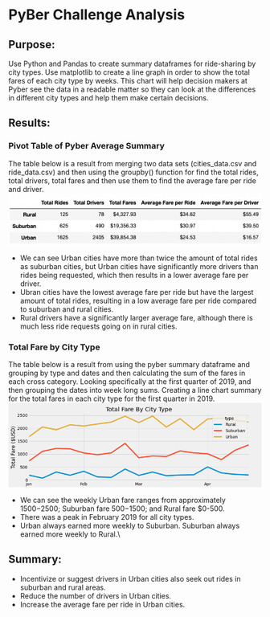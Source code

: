 # PyBer Challenge Analysis
## Purpose:

Use Python and Pandas to create summary dataframes for ride-sharing by city types. Use matplotlib to create a line graph in order to show the total fares of each city type by weeks. This chart will help decision makers at Pyber see the data in a readable matter so they can look at the differences in different city types and help them make certain decisions.

## Results:

### Pivot Table of Pyber Average Summary
The table below is a result from merging two data sets (cities_data.csv and ride_data.csv) and then using the groupby() function for find the total rides, total drivers, total fares and then use them to find the average fare per ride and driver.\
![Image](Pyber_Average_Summary.png)
- We can see Urban cities have more than twice the amount of total rides as suburban cities, but Urban cities have significantly more drivers than rides being requested, which then results in a lower average fare per driver. 
- Ubran cities have the lowest average fare per ride but have the largest amount of total rides, resulting in a low average fare per ride compared to suburban and rural cities. 
- Rural drivers have a significantly larger average fare, although there is much less ride requests going on in rural cities.

### Total Fare by City Type
The table below is a result from using the pyber summary dataframe and grouping by type and dates and then calculating the sum of the fares in each cross category. Looking specifically at the first quarter of 2019, and then grouping the dates into week long sums. Creating a line chart summary for the total fares in each city type for the first quarter in 2019. 
![Image](pyber_fare_summary_chart.png)
- We can see the weekly Urban fare ranges from approximately $1500-$2500; Suburban fare $500-$1500; and Rural fare $0-500.
- There was a peak in February 2019 for all city types.
- Urban always earned more weekly to Suburban. Suburban always earned more weekly to Rural.\

## Summary:

- Incentivize or suggest drivers in Urban cities also seek out rides in suburban and rural areas.
- Reduce the number of drivers in Urban cities.
- Increase the average fare per ride in Urban cities.
